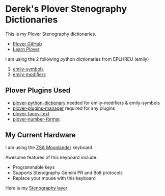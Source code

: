 # Derek's Plover Stenography Dictionaries

This is my Plover Stenography dictionaries.

* [Plover GitHub](https://github.com/openstenoproject/plover)
* [Learn Plover](https://github.com/openstenoproject/plover/wiki/Learning-Stenography)

I am using the 2 following python dictionaries from EPLHREU (emily)

1. [emily-symbols](https://github.com/EPLHREU/emily-symbols)
2. [emily-modifiers](https://github.com/EPLHREU/emily-modifiers)

## Plover Plugins Used

* [plover-python-dictionary](https://github.com/benoit-pierre/plover_python_dictionary) needed for emily-modifiers & emily-symbols
* [plover-plugins-manager](https://github.com/benoit-pierre/plover_plugins_manager) required for any plugins
* [plover-fancy-text](https://github.com/psethwick/plover_fancytext)
* [plover-number-format](https://github.com/Volensia/plover_number_format)

## My Current Hardware

I am using the [ZSA Moonlander](https://www.zsa.io/moonlander/buy/) keyboard.

Awesome features of this keyboard include:

* Programmable keys
* Supports Stenography Gemini PR and Bolt protocols
* Replace your mouse with this keyboard

Here is my [Stenography layer](https://configure.zsa.io/moonlander/layouts/mz7LN/latest/9)
